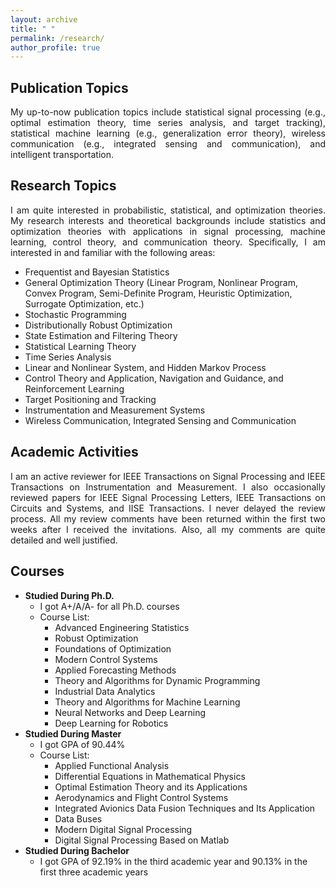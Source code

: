 ```yaml
---
layout: archive
title: " " 
permalink: /research/
author_profile: true
---
```


## Publication Topics
<html><body>
<p align="justify">
My up-to-now publication topics include statistical signal processing (e.g., optimal estimation theory, time series analysis, and target tracking), statistical machine learning (e.g., generalization error theory), wireless communication (e.g., integrated sensing and communication), and intelligent transportation.
</p>
</body></html>

## Research Topics
<html><body>
<p align="justify">
I am quite interested in probabilistic, statistical, and optimization theories. My research interests and theoretical backgrounds include statistics and optimization theories with applications in signal processing, machine learning, control theory, and communication theory. Specifically, I am interested in and familiar with the following areas:
</p>
</body></html>

* Frequentist and Bayesian Statistics
* General Optimization Theory (Linear Program, Nonlinear Program, Convex Program, Semi-Definite Program, Heuristic Optimization, Surrogate Optimization, etc.)
* Stochastic Programming
* Distributionally Robust Optimization
* State Estimation and Filtering Theory
* Statistical Learning Theory
* Time Series Analysis
* Linear and Nonlinear System, and Hidden Markov Process
* Control Theory and Application, Navigation and Guidance, and Reinforcement Learning
* Target Positioning and Tracking
* Instrumentation and Measurement Systems
* Wireless Communication, Integrated Sensing and Communication

## Academic Activities
<html><body>
<p align="justify">
I am an active reviewer for IEEE Transactions on Signal Processing and IEEE Transactions on Instrumentation and Measurement. I also occasionally reviewed papers for IEEE Signal Processing Letters, IEEE Transactions on Circuits and Systems, and IISE Transactions. I never delayed the review process. All my review comments have been returned within the first two weeks after I received the invitations. Also, all my comments are quite detailed and well justified.
</p>
</body></html>

## Courses
+ __Studied During Ph.D.__
  * I got A+/A/A- for all Ph.D. courses
  * Course List:
    - Advanced Engineering Statistics
    - Robust Optimization
    - Foundations of Optimization
    - Modern Control Systems
    - Applied Forecasting Methods
    - Theory and Algorithms for Dynamic Programming
    - Industrial Data Analytics
    - Theory and Algorithms for Machine Learning
    - Neural Networks and Deep Learning
    - Deep Learning for Robotics
+ __Studied During Master__
  * I got GPA of 90.44%
  * Course List:
    - Applied Functional Analysis
    - Differential Equations in Mathematical Physics
    - Optimal Estimation Theory and its Applications
    - Aerodynamics and Flight Control Systems
    - Integrated Avionics Data Fusion Techniques and Its Application
    - Data Buses
    - Modern Digital Signal Processing
    - Digital Signal Processing Based on Matlab
+ __Studied During Bachelor__
  * I got GPA of 92.19% in the third academic year and 90.13% in the first three academic years


